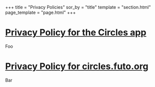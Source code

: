 +++
title = "Privacy Policies"
sor_by = "title"
template = "section.html"
page_template = "page.html"
+++

# [Privacy Policy for the Circles app](app)
Foo

# [Privacy Policy for circles.futo.org](service)
Bar

